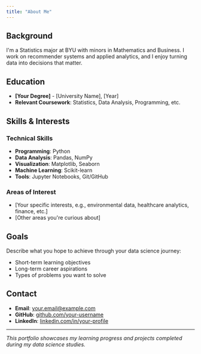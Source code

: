 ```yaml
---
title: "About Me"
---
```


## Background

I'm a Statistics major at BYU with minors in Mathematics and Business. I work on recommender systems and applied analytics, and I enjoy turning data into decisions that matter.

## Education

- **[Your Degree]** - [University Name], [Year]
- **Relevant Coursework**: Statistics, Data Analysis, Programming, etc.

## Skills & Interests

### Technical Skills

- **Programming**: Python
- **Data Analysis**: Pandas, NumPy
- **Visualization**: Matplotlib, Seaborn
- **Machine Learning**: Scikit-learn
- **Tools**: Jupyter Notebooks, Git/GitHub

### Areas of Interest

- [Your specific interests, e.g., environmental data, healthcare analytics, finance, etc.]
- [Other areas you're curious about]

## Goals

Describe what you hope to achieve through your data science journey:

- Short-term learning objectives
- Long-term career aspirations
- Types of problems you want to solve

## Contact

- **Email**: your.email@example.com
- **GitHub**: [github.com/your-username](https://github.com/your-username)
- **LinkedIn**: [linkedin.com/in/your-profile](https://linkedin.com/in/your-profile)

---

_This portfolio showcases my learning progress and projects completed during my data science studies._
